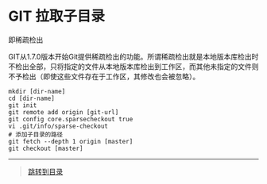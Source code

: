 # GIT 拉取子目录

即稀疏检出

GIT从1.7.0版本开始Git提供稀疏检出的功能。所谓稀疏检出就是本地版本库检出时不检出全部，只将指定的文件从本地版本库检出到工作区，而其他未指定的文件则不予检出（即使这些文件存在于工作区，其修改也会被忽略）。

```shell
mkdir [dir-name]
cd [dir-name]
git init
git remote add origin [git-url]
git config core.sparsecheckout true
vi .git/info/sparse-checkout
# 添加子目录的路径
git fetch --depth 1 origin [master]
git checkout [master]
```

---

> [跳转到目录](menu.md)
